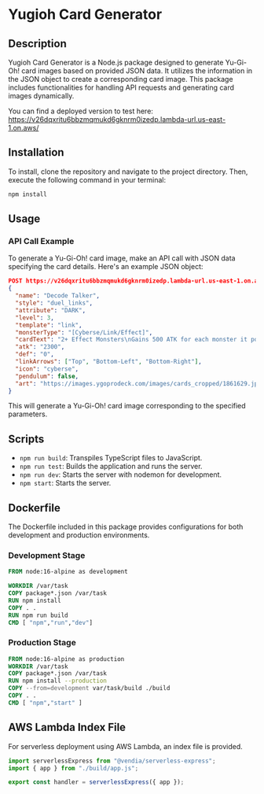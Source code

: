 
# Yugioh Card Generator

## Description

Yugioh Card Generator is a Node.js package designed to generate Yu-Gi-Oh! card images based on provided JSON data. It utilizes the information in the JSON object to create a corresponding card image. This package includes functionalities for handling API requests and generating card images dynamically.

You can find a deployed version to test here: https://v26dqxritu6bbzmqmukd6gknrm0izedp.lambda-url.us-east-1.on.aws/

## Installation

To install, clone the repository and navigate to the project directory. Then, execute the following command in your terminal:

```bash
npm install
```

## Usage

### API Call Example

To generate a Yu-Gi-Oh! card image, make an API call with JSON data specifying the card details. Here's an example JSON object:

```json
POST https://v26dqxritu6bbzmqmukd6gknrm0izedp.lambda-url.us-east-1.on.aws/
{
  "name": "Decode Talker",
  "style": "duel_links",
  "attribute": "DARK",
  "level": 3,
  "template": "link",
  "monsterType": "[Cyberse/Link/Effect]",
  "cardText": "2+ Effect Monsters\nGains 500 ATK for each monster it points to. When your opponent activates a card or effect that targets a card(s) you control (Quick Effect): You can Tribute 1 monster this card points to; negate the activation, and if you do, destroy that card.",
  "atk": "2300",
  "def": "0",
  "linkArrows": ["Top", "Bottom-Left", "Bottom-Right"],
  "icon": "cyberse",
  "pendulum": false,
  "art": "https://images.ygoprodeck.com/images/cards_cropped/1861629.jpg"
}
```

This will generate a Yu-Gi-Oh! card image corresponding to the specified parameters.

## Scripts

- `npm run build`: Transpiles TypeScript files to JavaScript.
- `npm run test`: Builds the application and runs the server.
- `npm run dev`: Starts the server with nodemon for development.
- `npm start`: Starts the server.

## Dockerfile

The Dockerfile included in this package provides configurations for both development and production environments.

### Development Stage

```Dockerfile
FROM node:16-alpine as development

WORKDIR /var/task
COPY package*.json /var/task
RUN npm install
COPY . . 
RUN npm run build
CMD [ "npm","run","dev"]
```

### Production Stage

```Dockerfile
FROM node:16-alpine as production
WORKDIR /var/task
COPY package*.json /var/task
RUN npm install --production
COPY --from=development var/task/build ./build
COPY . .
CMD [ "npm","start" ]
```

## AWS Lambda Index File

For serverless deployment using AWS Lambda, an index file is provided.

```javascript
import serverlessExpress from "@vendia/serverless-express";
import { app } from "./build/app.js";

export const handler = serverlessExpress({ app });
```

